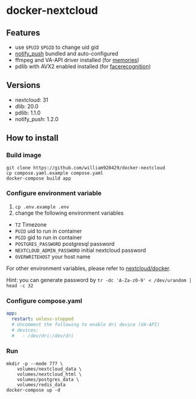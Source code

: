 # docker-nextcloud
## Features
 - use `$PUID` `$PGID` to change uid gid
 - [notify_push](https://github.com/nextcloud/notify_push) bundled and auto-configured
 - ffmpeg and VA-API driver installed (for [memories](https://github.com/pulsejet/memories))
 - pdlib with AVX2 enabled installed (for [facerecognition](https://github.com/matiasdelellis/facerecognition))

## Versions
 - nextcloud: 31
 - dlib: 20.0
 - pdlib: 1.1.0
 - notify_push: 1.2.0

## How to install
### Build image
```shell
git clone https://github.com/william920429/docker-nextcloud
cp compose.yaml.example compose.yaml
docker-compose build app
```
### Configure environment variable
1. `cp .env.example .env`
2. change the following environment variables

 - `TZ` Timezone
 - `PUID` uid to run in container
 - `PGID` gid to run in container
 - `POSTGRES_PASSWORD` postgresql password
 - `NEXTCLOUD_ADMIN_PASSWORD` initial  nextcloud password
 - `OVERWRITEHOST` your host name

For other environment variables, please refer to [nextcloud/docker](https://github.com/nextcloud/docker).

Hint: you can generate password by 
 `tr -dc 'A-Za-z0-9' < /dev/urandom | head -c 32`

### Configure compose.yaml
```yaml
app:
  restart: unless-stopped
  # Uncomment the following to enable dri device (VA-API)
  # devices:
  #   - /dev/dri:/dev/dri
```

### Run
```shell
mkdir -p --mode 777 \
    volumes/nextcloud_data \
    volumes/nextcloud_html \
    volumes/postgres_data \
    volumes/redis_data
docker-compose up -d
```
